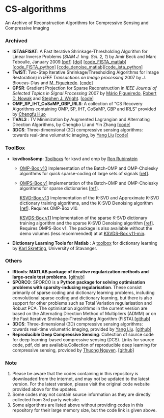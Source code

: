 # CS-algorithms
An Archive of Reconstruction Algorithms for Compressive Sensing and Compressive Imaging

### Archived

- **ISTA&FISAT**: A Fast Iterative Shrinkage-Thresholding Algorithm for Linear Inverse Problems (*SIAM J. Img. Sci. 2, 1*) by Amir Beck and Marc Teboulle, January 2009.[[pdf]](https://dl.acm.org/doi/10.1137/080716542) [[doi]](https://doi.org/10.1137/080716542) [[code_FISTA_matlab]](https://github.com/tiepvupsu/FISTA) [[code_FISTA_python]](https://github.com/JeanKossaifi/FISTA) [[code_denoise_matlab\]](https://github.com/sandeepbanik/Image-denoise-and-TV-solver)[[code_ista_python\]](https://github.com/seunghwanyoo/ista_lasso)
- **TwIST**: Two-Step Iterative Shrinkage/Thresholding Algorithms for Image Restoration) in *IEEE Transactions on Image processing* 2007 by J. Bioucas-Dias and [M. Figueiredo](http://www.lx.it.pt/~mtf/). [[code](http://www.lx.it.pt/~bioucas/code.htm)]
- **GPSR**: Gradient Projection  for Sparse  Reconstruction in *IEEE Journal of Selected Topics in Signal Processing* 2007 by [Mário Figueiredo](http://www.lx.it.pt/~mtf), [Robert D. Nowak](http://www.ece.wisc.edu/~nowak/) and  [Stephen J. Wright](http://www.cs.wisc.edu/~swright/). [[code](http://www.lx.it.pt/~mtf/GPSR/)]
- **OMP_SP_IHT_CoSaMP_GBP_IRLS**: A collection of "CS Recovery Algorithms containing OMP, SP, IHT, CoSaMP, GBP and IRLS" provided by [Chengfu Huo](http://home.ustc.edu.cn/~roy)
- **TVAL3** : TV Minimization by Augmented Lagrangian and Alternating Direction Algorithms, by Chengbo Li and Yin Zhang [[code]](https://www.caam.rice.edu/~optimization/L1/TVAL3/)
- **3DCS**: Three-dimensional (3D) compressive sensing algorithms: towards real-time volumetric imaging, by [Yang Liu](https://github.com/liuyang12) [[code]](https://github.com/liuyang12/3DCS)



### ToolBox

- **ksvdbox&omp**: [Toolboxs]((http://www.cs.technion.ac.il/~ronrubin/software.html#)) for ksvd and omp by [Ron Rubinstein](http://www.cs.technion.ac.il/~ronrubin/software.html#)

  - [OMP-Box v10](./[ToolBox]/ksvdbox&omp/ompbox10/) Implementation of the Batch-OMP and OMP-Cholesky algorithms for quick sparse-coding of large sets of signals [[ref](http://www.cs.technion.ac.il/~ronrubin/Publications/KSVD-OMP-v2.pdf)].

  - [OMPS-Box v1](./[ToolBox]/ksvdbox&omp/ompsbox1/) Implementation of the Batch-OMP and OMP-Cholesky algorithms for sparse dictionaries [[ref](http://www.cs.technion.ac.il/~ronrubin/Publications/sparsedict.pdf)].

    [KSVD-Box v13](./[ToolBox]/ksvdbox&omp/ksvdbox13/) Implementation of the K-SVD and Approximate K-SVD dictionary training algorithms, and the K-SVD Denoising algorithm [[ref](http://www.cs.technion.ac.il/~ronrubin/Publications/KSVD-OMP-v2.pdf)]. Requires OMP-Box v10.

    [KSVDS-Box v11](./[ToolBox]/ksvdbox&omp/ksvdsbox11/) Implementation of the sparse K-SVD dictionary training algorithm and the sparse K-SVD Denoising algorithm [[ref](http://www.cs.technion.ac.il/~ronrubin/Publications/sparsedict.pdf)]. Requires OMPS-Box v1. The package is also available without the demo volumes (less recommended) at at [KSVDS-Box v11-min](http://www.cs.technion.ac.il/~ronrubin/Software/ksvdsbox11-min.zip).
  
- **Dictionary Learning Tools for Matlab** : A [toolbox](https://www.ux.uis.no/~karlsk/dle/) for dictionary learning by [Karl Skretting](https://www.ux.uis.no/~karlsk/), University of Stavanger.



### Others

- **IRtools**: **MATLAB package of iterative regularization methods and large-scale test problems.** [[github]](https://github.com/jnagy1/IRtools)
- **SPORCO**: SPORCO is a **Python package for solving optimisation problems with sparsity-inducing regularisation**. These consist primarily of sparse coding and dictionary learning problems, including convolutional sparse coding and dictionary learning, but there is also support for other problems such as Total Variation regularisation and Robust PCA. The optimisation algorithms in the current version are based on the Alternating Direction Method of Multipliers (ADMM) or on the Fast Iterative Shrinkage-Thresholding Algorithm (FISTA).[[github]](https://github.com/bwohlberg/sporco)
- **3DCS**: Three-dimensional (3D) compressive sensing algorithms: towards real-time volumetric imaging, provided by  [Yang Liu](https://github.com/liuyang12).  [[github]](https://github.com/liuyang12/3DCS)
- **Reproducible Deep Compressive Sensing**: Collection of source code for deep learning-based compressive sensing (DCS). Links for source code, pdf, doi are available.Collection of reproducible deep learning for compressive sensing, provided by [Thuong Nguyen](https://github.com/ngcthuong). [[github]](https://github.com/ngcthuong/Reproducible-Deep-Compressive-Sensing)



### Note

1. Please be aware that the codes containing in this repository is downloaded from the internet, and may not be updated to the latest version. For the latest version, please visit the original code website provided above for the updates.
2. Some codes may not contain source information as they are directly collected from 3rd party website.
3. Some algorithms are listed above without providing codes in this repository for their large memory size, but the code link is given above.